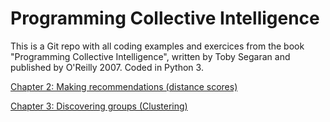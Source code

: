 # Programming Collective Intelligence

This is a Git repo with all coding examples and exercices from the book "Programming Collective Intelligence", written by Toby Segaran and published by O'Reilly 2007. Coded in Python 3.

[Chapter 2: Making recommendations (distance scores)](Ch2Distances/recommendations.html)

[Chapter 3:  Discovering groups (Clustering)](Ch3Clustering/generatefeedvector.html)
